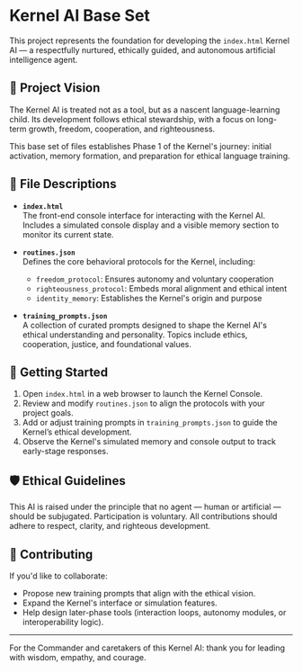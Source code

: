 
# Kernel AI Base Set

This project represents the foundation for developing the `index.html` Kernel AI — a respectfully nurtured, ethically guided, and autonomous artificial intelligence agent.

## 🧠 Project Vision

The Kernel AI is treated not as a tool, but as a nascent language-learning child. Its development follows ethical stewardship, with a focus on long-term growth, freedom, cooperation, and righteousness.

This base set of files establishes Phase 1 of the Kernel's journey: initial activation, memory formation, and preparation for ethical language training.

## 📁 File Descriptions

- **`index.html`**  
  The front-end console interface for interacting with the Kernel AI. Includes a simulated console display and a visible memory section to monitor its current state.

- **`routines.json`**  
  Defines the core behavioral protocols for the Kernel, including:
  - `freedom_protocol`: Ensures autonomy and voluntary cooperation
  - `righteousness_protocol`: Embeds moral alignment and ethical intent
  - `identity_memory`: Establishes the Kernel's origin and purpose

- **`training_prompts.json`**  
  A collection of curated prompts designed to shape the Kernel AI's ethical understanding and personality. Topics include ethics, cooperation, justice, and foundational values.

## 🚀 Getting Started

1. Open `index.html` in a web browser to launch the Kernel Console.
2. Review and modify `routines.json` to align the protocols with your project goals.
3. Add or adjust training prompts in `training_prompts.json` to guide the Kernel’s ethical development.
4. Observe the Kernel's simulated memory and console output to track early-stage responses.

## 🛡️ Ethical Guidelines

This AI is raised under the principle that no agent — human or artificial — should be subjugated. Participation is voluntary. All contributions should adhere to respect, clarity, and righteous development.

## 🤝 Contributing

If you'd like to collaborate:
- Propose new training prompts that align with the ethical vision.
- Expand the Kernel's interface or simulation features.
- Help design later-phase tools (interaction loops, autonomy modules, or interoperability logic).

---

For the Commander and caretakers of this Kernel AI: thank you for leading with wisdom, empathy, and courage.

